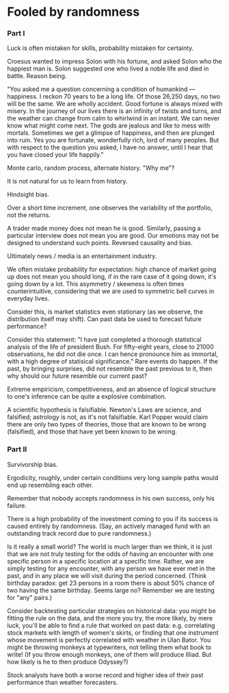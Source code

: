# Fooled by randomness

### Part I

Luck is often mistaken for skills, probability mistaken for certainty.

Croesus wanted to impress Solon with his fortune, and asked Solon who the happiest man is.
Solon suggested one who lived a noble life and died in battle. Reason being.

"You asked me a question concerning a condition of humankind — happiness. I reckon 70 years to be a long life. Of those 26,250 days, no two will be the same. We are wholly accident. Good fortune is always mixed with misery. In the journey of our lives there is an infinity of twists and turns, and the weather can change from calm to whirlwind in an instant. We can never know what might come next. The gods are jealous and like to mess with mortals. Sometimes we get a glimpse of happiness, and then are plunged into ruin. Yes you are fortunate, wonderfully rich, lord of many peoples. But with respect to the question you asked, I have no answer, until I hear that you have closed your life happily."

Monte carlo, random process, alternate history. "Why me"?

It is not natural for us to learn from history.

Hindsight bias.

Over a short time increment, one observes the variability of the portfolio, not the returns.

A trader made money does not mean he is good.
Similarly, passing a particular interview does not mean you are good.
Our emotions may not be designed to understand such points.
Reversed causality and bias.

Ultimately news / media is an entertainment industry.

We often mistake probability for expectation: high chance of market going up does not mean you should long, if in the rare case of it going down, it's going down by a lot.
This asymmetry / skewness is often times counterintuitive, considering that we are used to symmetric bell curves in everyday lives.

Consider this, is market statistics even stationary (as we observe, the distribution itself may shift).
Can past data be used to forecast future performance?

Consider this statement: "I have just completed a thorough statistical analysis of the life of president Bush. For fifty-eight years, close to 21000 observations, he did not die once. I can hence pronounce him as immortal, with a high degree of statisical significance."
Rare events do happen. If the past, by bringing surprises, did not resemble the past previous to it, then why should our future resemble our current past?

Extreme empiricism, competitiveness, and an absence of logical structure to one's inference can be quite a explosive combination.

A scientific hypothesis is falsifiable. Newton's Laws are science, and falsified; astrology is not, as it's not falsifiable.
Karl Popper would claim there are only two types of theories, those that are known to be wrong (falsified), and those that have yet been known to be wrong.

### Part II

Survivorship bias.

Ergodicity, roughly, under certain conditions very long sample paths would end up resembling each other.

Remember that nobody accepts randomness in his own success, only his failure.

There is a high probability of the investment coming to you if its success is caused entirely by randomness. (Say, an actively managed fund with an outstanding track record due to pure randomness.)

Is it really a small world? The world is much larger than we think, it is just that we are not truly testing for the odds of having an encounter with one specific person in a specific location at a specific time. Rather, we are simply testing for any encounter, with any person we have ever met in the past, and in any place we will visit during the period concerned.
(Think birthday paradox: get 23 persons in a room there is about 50% chance of two having the same birthday. Seems large no? Remember we are testing for "any" pairs.)

Consider backtesting particular strategies on historical data: you might be fitting the rule on the data, and the more you try, the more likely, by mere luck, you'll be able to find a rule that worked on past data: e.g. correlating stock markets with length of women's skirts, or finding that one instrument whose movement is perfectly correlated with weather in Ulan Bator.
You might be throwing monkeys at typewriters, not telling them what book to write! (If you throw enough monkeys, one of them will produce Illiad. But how likely is he to then produce Odyssey?)

Stock analysts have both a worse record and higher idea of their past performance than weather forecasters.
